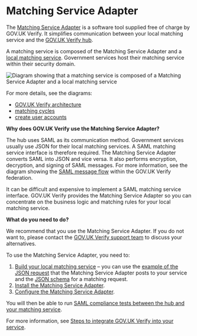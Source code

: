 # Matching Service Adapter

The [Matching Service Adapter](#glossary-MSA) is a software tool supplied
free of charge by GOV.UK Verify. It simplifies communication between
your local matching service and the [GOV.UK Verify hub](#what-does-the-gov-uk-verify-hub-do).

A matching service is composed of the Matching Service Adapter and a
[local matching service](#local-matching-service). Government services host their matching
service within their security domain.


<a name="matching-service-diagram"></a>

![Diagram showing that a matching service is composed of a Matching Service Adapter and a local matching service](/documentation/ms/matchingserviceGraphics.svg)

For more details, see the diagrams:

* [GOV.UK Verify architecture](#architecture-diagram)
* [matching cycles](#matching-cycles-diagram)
* [create user accounts](#create-user-accounts-diagram)

**Why does GOV.UK Verify use the Matching Service Adapter?**

The hub uses SAML as its
communication method. Government services usually use JSON for their local matching services. A SAML matching
service interface is therefore required. The Matching Service Adapter
converts SAML into JSON and vice versa. It also performs encryption,
decryption, and signing of SAML messages. For more information, see the
diagram showing the [SAML message flow](#saml-flow-diagram) within the GOV.UK
Verify federation.

It can be difficult and expensive to implement a SAML matching service
interface. GOV.UK Verify provides the Matching Service Adapter so you
can concentrate on the business logic and matching rules for your local
matching service.

**What do you need to do?**

We recommend that you use the Matching Service Adapter. If you do not
want to, please contact the [GOV.UK Verify support
team](idasupport+onboarding@digital.cabinet-office.gov.uk) to discuss
your alternatives.

To use the Matching Service Adapter, you need to:

1. [Build your local matching service](#build-a-local-matching-service) – you can use the [example of the JSON request](#example-of-a-json-request-to-your-local-matching-service) that the Matching Service Adapter posts to your service and the [JSON schema](#respond-to-json-matching-requests) for a matching request.
2. [Install the Matching Service Adapter](#install-the-matching-service-adapter).
3. [Configure the Matching Service Adapter](#configure-the-matching-service-adapter).

You will then be able to run
[SAML compliance tests between the hub and your matching service](#test-your-matching-service-with-the-saml-compliance-tool).

For more information, see [Steps to integrate GOV.UK Verify into your service](#steps-to-integrate-gov-uk-verify-into-your-service).
